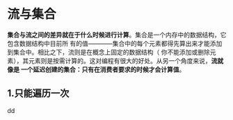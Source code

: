 流与集合
================================================================================
**集合与流之间的差异就在于什么时候进行计算**。集合是一个内存中的数据结构，它包含数据结构中目前所
有的值————集合中的每个元素都得先算出来才能添加到集合中。相比之下，流则是在概念上固定的数据结构（
你不能添加或删除元素），其元素则是按需计算的。这对编程有很大的好处。从另一个角度来说，**流就像是
一个延迟创建的集合：只有在消费者要求的时候才会计算值**。

## 1.只能遍历一次





























dd
